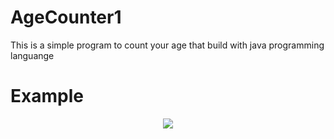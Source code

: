 # AgeCounter1
This is a simple program to count your age that build with java programming languange
# Example
<div class="separator" style="clear: both; text-align: center;">
<a href="https://4.bp.blogspot.com/-ytNQmVEM3A4/Wfh290b2XqI/AAAAAAAAAh8/-ApIKp7MetYk9mfNUCWJEQ4XB3aC0Nl6gCLcBGAs/s1600/Capture.JPG" imageanchor="1" style="margin-left: 1em; margin-right: 1em;"><img border="0" data-original-height="166" data-original-width="280" src="https://4.bp.blogspot.com/-ytNQmVEM3A4/Wfh290b2XqI/AAAAAAAAAh8/-ApIKp7MetYk9mfNUCWJEQ4XB3aC0Nl6gCLcBGAs/s1600/Capture.JPG" /></a></div>
<br />
<br />
